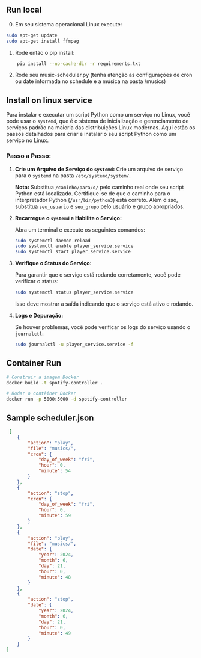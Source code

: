 
## Run local

0) Em seu sistema operacional Linux execute:

```bash
sudo apt-get update
sudo apt-get install ffmpeg
```

1) Rode então o pip install:

```bash
    pip install --no-cache-dir -r requirements.txt
```

2) Rode seu music-scheduler.py (tenha atenção as configurações de cron ou date informada no schedule e a música na pasta /musics)

## Install on linux service

Para instalar e executar um script Python como um serviço no Linux, você pode usar o `systemd`, que é o sistema de inicialização e gerenciamento de serviços padrão na maioria das distribuições Linux modernas. Aqui estão os passos detalhados para criar e instalar o seu script Python como um serviço no Linux.

### Passo a Passo:

1. **Crie um Arquivo de Serviço do `systemd`:**
   Crie um arquivo de serviço para o `systemd` na pasta `/etc/systemd/system/`. 
   
   **Nota:** Substitua `/caminho/para/o/` pelo caminho real onde seu script Python está localizado. Certifique-se de que o caminho para o interpretador Python (`/usr/bin/python3`) está correto. Além disso, substitua `seu_usuario` e `seu_grupo` pelo usuário e grupo apropriados.

3. **Recarregue o `systemd` e Habilite o Serviço:**

   Abra um terminal e execute os seguintes comandos:

   ```bash
   sudo systemctl daemon-reload
   sudo systemctl enable player_service.service
   sudo systemctl start player_service.service
   ```

4. **Verifique o Status do Serviço:**

   Para garantir que o serviço está rodando corretamente, você pode verificar o status:

   ```bash
   sudo systemctl status player_service.service
   ```

   Isso deve mostrar a saída indicando que o serviço está ativo e rodando.

5. **Logs e Depuração:**

   Se houver problemas, você pode verificar os logs do serviço usando o `journalctl`:

   ```bash
   sudo journalctl -u player_service.service -f
   ```

## Container Run

```bash
# Construir a imagem Docker
docker build -t spotify-controller .

# Rodar o contêiner Docker
docker run -p 5000:5000 -d spotify-controller
```

## Sample scheduler.json

```json
 [
    {
        "action": "play",
        "file": "musics/",
        "cron": {
            "day_of_week": "fri",
            "hour": 0,
            "minute": 54
        }
    },
    {
        "action": "stop",
        "cron": {
            "day_of_week": "fri",
            "hour": 0,
            "minute": 59
        }
    },
    {
        "action": "play",
        "file": "musics/",
        "date": {
            "year": 2024,
            "month": 6,
            "day": 21,
            "hour": 0,
            "minute": 48
        }
    },
    {
        "action": "stop",
        "date": {
            "year": 2024,
            "month": 6,
            "day": 21,
            "hour": 0,
            "minute": 49
        }
    }
]

```